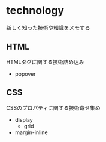 # technology

新しく知った技術や知識をメモする

## HTML

HTMLタグに関する技術詰め込み

- popover

## CSS

CSSのプロパティに関する技術寄せ集め

- display
  - grid
- margin-inline